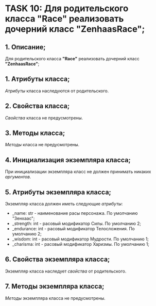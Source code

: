 # TASK 10: Для родительского класса **"Race"** реализовать дочерний класс **"ZenhaasRace"**;
## 1. Описание;
Для родительского класса **"Race"** реализовать дочерний класс **"ZenhaasRace"**;

## 1. Атрибуты класса;
*Атрибуты* класса наследуются от родительского.

## 2. Свойства класса;
*Свойства* класса не предусмотрены.

## 3. Методы класса;
*Методы* класса не предусмотрены.

## 4. Инициализация экземпляра класса;
При инициализации экземпляра класс не должен принимать никаких *аргументов*.

## 5. Атрибуты экземпляра класса;
Экземпляр класса должен иметь следующие *атрибуты*:
* _name: str - наименование расы персонажа. По умолчанию "Зенхаас";
* _strength: int - расовый модификатор Силы. По умолчанию 2;
* _endurance: int - расовый модификатор Телосложения. По умолчанию 2;
* _wisdom: int - расовый модификатор Мудрости. По умолчанию 1;
* _charisma: int - расовый модификатор Харизмы. По умолчанию 1;

## 6. Свойства экземпляра класса;
Экземпляр класса наследует *свойства* от родительского.

## 7. Методы экземпляра класса;
*Методы* экземпляра класса не предусмотрены.
